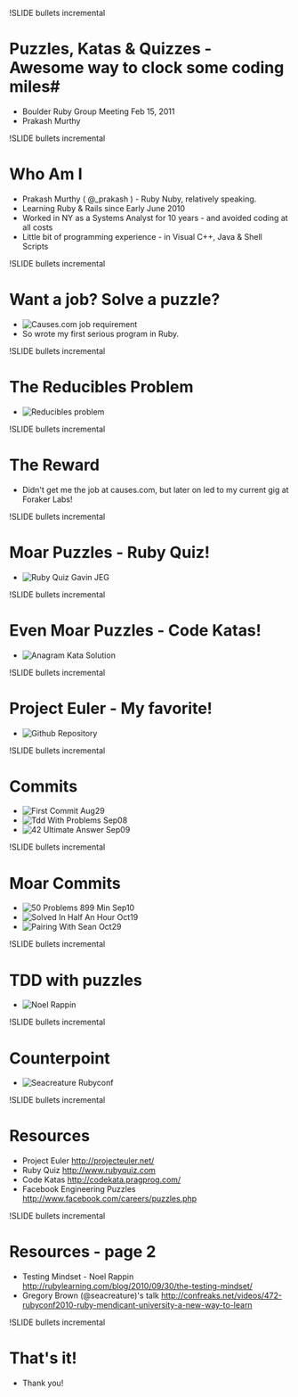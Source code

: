 !SLIDE  bullets incremental
# Puzzles, Katas & Quizzes - Awesome way to clock some coding miles#
* Boulder Ruby Group Meeting Feb 15, 2011                    
* Prakash Murthy

!SLIDE bullets incremental
# Who Am I #

* Prakash Murthy ( @_prakash ) - Ruby Nuby, relatively speaking.
* Learning Ruby & Rails since Early June 2010
* Worked in NY as a Systems Analyst for 10 years - and avoided coding at all costs 
* Little bit of programming experience - in Visual C++, Java & Shell Scripts

!SLIDE  bullets incremental
# Want a job? Solve a puzzle? #
* ![Causes.com job requirement](job_requirement.png)
* So wrote my first serious program in Ruby.

!SLIDE bullets incremental
# The Reducibles Problem #
* ![Reducibles problem](reducibles_puzzle.png)

!SLIDE bullets incremental
# The Reward #
* Didn't get me the job at causes.com, but later on led to my current gig at Foraker Labs!

!SLIDE bullets incremental
# Moar Puzzles - Ruby Quiz! #

* ![Ruby Quiz Gavin JEG](ruby_quiz_gavin_JEG.png)

!SLIDE bullets incremental
# Even Moar Puzzles - Code Katas! #

* ![Anagram Kata Solution](anagram_kata_solution.png)

!SLIDE bullets incremental
# Project Euler - My favorite! #
* ![Github Repository](github_repository.png)

!SLIDE bullets incremental
# Commits #
* ![First Commit Aug29](first_commit_aug29.png)
* ![Tdd With Problems Sep08](tdd_with_problems_sep08.png)
* ![42 Ultimate Answer Sep09](42_ultimate_answer_sep09.png)

!SLIDE bullets incremental
# Moar Commits #
* ![50 Problems 899 Min Sep10](50_problems_899_min_sep10.png)
* ![Solved In Half An Hour Oct19](solved_in_half_an_hour_oct19.png)
* ![Pairing With Sean Oct29](pairing_with_sean_oct29.png)

!SLIDE bullets incremental
# TDD with puzzles #
* ![Noel Rappin](noel_rappin.png)

!SLIDE bullets incremental
# Counterpoint #
* ![Seacreature Rubyconf](seacreature_rubyconf.png)

!SLIDE bullets incremental
# Resources #
* Project Euler http://projecteuler.net/
* Ruby Quiz http://www.rubyquiz.com
* Code Katas http://codekata.pragprog.com/
* Facebook Engineering Puzzles http://www.facebook.com/careers/puzzles.php

!SLIDE bullets incremental
# Resources - page 2 #
* Testing Mindset - Noel Rappin http://rubylearning.com/blog/2010/09/30/the-testing-mindset/
* Gregory Brown (@seacreature)'s talk http://confreaks.net/videos/472-rubyconf2010-ruby-mendicant-university-a-new-way-to-learn

!SLIDE bullets incremental
# That's it! #

* Thank you!